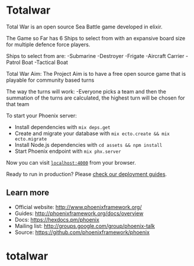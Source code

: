 # Totalwar

Total War is an open source Sea Battle game developed in elixir.

The Game so Far has 6 Ships to select from with an expansive board size for multiple defence force players.

Ships to select from are:
  -Submarine
  -Destroyer
  -Frigate
  -Aircraft Carrier
  -Patrol Boat
  -Tactical Boat

Total War Aim:
The Project Aim is to have a free open source game that is playable for community based turns

The way the turns will work:
-Everyone picks a team and then the summation of the turns are calculated, the highest turn will be chosen for that team

To start your Phoenix server:

  * Install dependencies with `mix deps.get`
  * Create and migrate your database with `mix ecto.create && mix ecto.migrate`
  * Install Node.js dependencies with `cd assets && npm install`
  * Start Phoenix endpoint with `mix phx.server`

Now you can visit [`localhost:4000`](http://localhost:4000) from your browser.

Ready to run in production? Please [check our deployment guides](http://www.phoenixframework.org/docs/deployment).

## Learn more

  * Official website: http://www.phoenixframework.org/
  * Guides: http://phoenixframework.org/docs/overview
  * Docs: https://hexdocs.pm/phoenix
  * Mailing list: http://groups.google.com/group/phoenix-talk
  * Source: https://github.com/phoenixframework/phoenix
# totalwar
